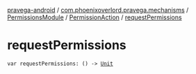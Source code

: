 [pravega-android](../../../index.md) / [com.phoenixoverlord.pravega.mechanisms](../../index.md) / [PermissionsModule](../index.md) / [PermissionAction](index.md) / [requestPermissions](./request-permissions.md)

# requestPermissions

`var requestPermissions: () -> `[`Unit`](https://kotlinlang.org/api/latest/jvm/stdlib/kotlin/-unit/index.html)